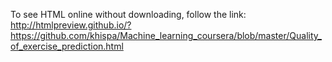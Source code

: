 To see HTML online without downloading, follow the link:
http://htmlpreview.github.io/?https://github.com/khispa/Machine_learning_coursera/blob/master/Quality_of_exercise_prediction.html
